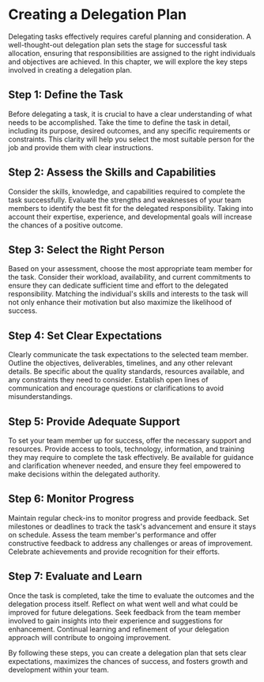 Creating a Delegation Plan
=======================================

Delegating tasks effectively requires careful planning and consideration. A well-thought-out delegation plan sets the stage for successful task allocation, ensuring that responsibilities are assigned to the right individuals and objectives are achieved. In this chapter, we will explore the key steps involved in creating a delegation plan.

Step 1: Define the Task
-----------------------

Before delegating a task, it is crucial to have a clear understanding of what needs to be accomplished. Take the time to define the task in detail, including its purpose, desired outcomes, and any specific requirements or constraints. This clarity will help you select the most suitable person for the job and provide them with clear instructions.

Step 2: Assess the Skills and Capabilities
------------------------------------------

Consider the skills, knowledge, and capabilities required to complete the task successfully. Evaluate the strengths and weaknesses of your team members to identify the best fit for the delegated responsibility. Taking into account their expertise, experience, and developmental goals will increase the chances of a positive outcome.

Step 3: Select the Right Person
-------------------------------

Based on your assessment, choose the most appropriate team member for the task. Consider their workload, availability, and current commitments to ensure they can dedicate sufficient time and effort to the delegated responsibility. Matching the individual's skills and interests to the task will not only enhance their motivation but also maximize the likelihood of success.

Step 4: Set Clear Expectations
------------------------------

Clearly communicate the task expectations to the selected team member. Outline the objectives, deliverables, timelines, and any other relevant details. Be specific about the quality standards, resources available, and any constraints they need to consider. Establish open lines of communication and encourage questions or clarifications to avoid misunderstandings.

Step 5: Provide Adequate Support
--------------------------------

To set your team member up for success, offer the necessary support and resources. Provide access to tools, technology, information, and training they may require to complete the task effectively. Be available for guidance and clarification whenever needed, and ensure they feel empowered to make decisions within the delegated authority.

Step 6: Monitor Progress
------------------------

Maintain regular check-ins to monitor progress and provide feedback. Set milestones or deadlines to track the task's advancement and ensure it stays on schedule. Assess the team member's performance and offer constructive feedback to address any challenges or areas of improvement. Celebrate achievements and provide recognition for their efforts.

Step 7: Evaluate and Learn
--------------------------

Once the task is completed, take the time to evaluate the outcomes and the delegation process itself. Reflect on what went well and what could be improved for future delegations. Seek feedback from the team member involved to gain insights into their experience and suggestions for enhancement. Continual learning and refinement of your delegation approach will contribute to ongoing improvement.

By following these steps, you can create a delegation plan that sets clear expectations, maximizes the chances of success, and fosters growth and development within your team.
